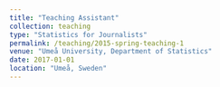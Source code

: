 ```yaml
---
title: "Teaching Assistant"
collection: teaching
type: "Statistics for Journalists"
permalink: /teaching/2015-spring-teaching-1
venue: "Umeå University, Department of Statistics"
date: 2017-01-01 
location: "Umeå, Sweden"
---
```

